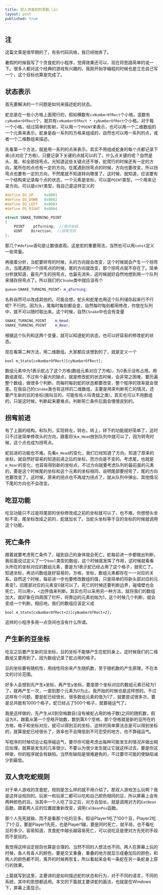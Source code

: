 ```yaml
---
title: 双人贪食蛇的思路（上）
layout: post
published: true
---
```

## 注
这篇文章是很早期的了，有些代码风格，我已经抛弃了。

暑假的时候我写了个贪食蛇的小程序，觉得效果还可以，现在将思路简单的说一下。很多人都对这个经典的游戏有兴趣的，我刚开始学编程的时候也是立志自己写一个，这个目标也算是完成了。

## 状态表示
首先要解决的一个问题是如何来描述蛇的状态。

蛇总是在一些小方格上面爬行的，假如横数有`cxNumberOfRect`个小格，竖数有`cyNumberOfRect`个，就共有`cxNumberOfRect * cyNumberOfRect`个小格。对于每一个小格，经过简单的影射，可以用一个`POINT`来表示，也可以用一个二维数组的一个元素来表示。蛇身是由一系列的方格来组成的，自然也可以用一系列的点，或者一个二维数组来描述。

先看第一个方法，就是用一系列的点来表示。其实不用组成蛇身的每个点都记录下来(点对应了方格)，只要记录下关键的点就可以的了。什么点关键的呢？自然是头、尾、和全部拐弯点。光知道这些关键点还不够，蛇爬行的时候还有一定的方向，尾所在的点也有一定的方向。在尾遇到拐弯点的时候，方向也要改变，所以拐弯点也要有一定的方向，不然尾就不知道转向哪里了。这时候，就知道，应该要有一个结构来记录每个点的状态，一个元素是坐标，可以是`POINT`类型，一个用来记录方向，可以是`UINT`类型，我自己是这样定义的

``` C++
#define	DS_UP     0x0001
#define	DS_DOWN   0x0002
#define	DS_LEFT   0x0003
#define	DS_RIGHT  0x0004

struct SNAKE_TURNING_POINT
{
    POINT    ptTurning;  //拐点坐标
    UINT    Direction;  //拐弯方向
};
```
	
那几个`#define`语句是让数值直观，这是宏的重要用法，当然也可以用`const`定义一些常量。

再接着分析，当蛇要转弯的时候，头的方向就会改变，这个时候就会产生一个拐弯点，当尾遇到一个拐弯点的时候，尾的方向就改变，那个拐弯点就不存在了。简单分析就知道，最先产生的拐弯点，也最先消失，这时候就好自然地想到用一个队列来储存拐弯点了。所以我们的`CSnake`类中就应该有个 

``` C++
queue<SNAKE_TURNING_POINT> m_qTurning; 
```
	
名称自然可以改成其他的。可能会想，蛇头和蛇尾也用这个队列储存起来行不行呢? 不行的。因为头，尾每时每刻都会变，自然每时每刻都用修改，你放在队列中，就不可以随时取出来。这个时候，自然`CSnake`中也会有变量

``` C++
SNAKE_TURNING_POINT    m_Head; 
SNAKE_TURNING_POINT    m_Rear; 
```	

根据这个队列和这两个变量，就可以知道蛇的状态，也可以好容易的修改蛇的状态。

现在看第二种方法，用二维数组。大家都应该想到的了，就是定义一个

	bool m_State[cxNumberOfRect][cyNumberOfRect];
	
数组元素中为1表示蛇占了这个方格(数组元素对应了方格)，为0表示没有占用。用数组直观，不过有个最大的缺点，就是修改蛇的状态时候，会非常之困难，要历遍整个数组，做很多个判断，而每时每刻蛇的状态都要改变，整个程序的效率就会很差。在我自己的`CSnake`类也有这样的二维数组，主要是用来判断死亡的情况，还要产生新的豆的坐标(我叫豆的，可能有些人叫青蛙之类)，其实也可以不用数组的，只是这时候，判断起来要难点。判断死亡条件后面会慢慢说到的。

## 拐弯前进
有了上面的结构，和队列，实现转左，转右，转上，转下的功能就好简单了，这时只不过是简单修改头的方向，跟着将头`m_Head`放到队列中就可以了，因为转弯时候，这个点也成为拐弯点。

蛇前进的功能也不难。先看`m_Head`的变化，我们已经知道了方向，知道了原来的坐标，就自然好容易的知道前进之后的坐标，而方向是不变的。考虑尾，也就是`m_Rear`的变化，也容易得到新的坐标点，不过方向就要考虑队列的最前面的元素的，要是这个时候尾的坐标和这个元素的坐标相同，说明尾部要拐弯了，尾的方向也要改变了。这时候，原来的拐点也不再成为拐点了，就从队列中弹出，其他情况下尾的方向也不会改变。

## 吃豆功能
吃豆功能只不过是将尾部的坐标修改成之前的坐标就可以了，也不难。你想想头坐标不变，尾坐标改成之前的，蛇就加长了。当蛇头坐标等于豆的坐标的时候就调用这个功能。

## 死亡条件

跟着就要考虑死亡条件了，碰到自己的身体就会死亡。蛇每前进一步都做出判断，我前面说过定义了一个`bool`类型的数组，这个时候就发挥了作用，这时候就看看头所在的坐标对应的数组元素，要是为1表示蛇已经占用了这个格子，就死亡了。知道坐标，再访问数组是好容易的，方格，坐标，数组元素都存在一一对应的关系。自然这个时候，每前进一步也要修改数组的值，只是简单的将新头部对应的元素变1，旧尾部对应的元素变0就可以了。死亡的时候还要判断边界，碰墙壁也会死亡，可以用>，<边界值来判断。其实也可以采用另一种方法，就将我们的数组加大，就好象在四周围了栏杆，将靠边的元素初始为1，这个时候几个判断，就会变成一个判断。相应地，我们的数组应该定义成

	bool m_State[cxNumberOfRect+2][cyNumberOfRect+2];
	
这样的小程序多用一点空间也没有什么所谓。

## 产生新的豆坐标

吃豆之后要产生新的豆坐标，豆的坐标不能够产生在蛇的身上。这时候我们的二维数组又要用到了，因为数组记录了蛇占用的格子。

豆的坐标要有随机性，用线性同余来产生随机数，至于随机数的产生原理，不在本文的讨论范围。

好多人会想到先产生x坐标，再产生y坐标，要是那个坐标对应的数组元素已经为1了，就再产生一次，一直到那个元素为0为止。我开始的时候也是这样想的。不过这样有个问题，要是蛇已经很长，很多数组元素的值为1了，就要尝试很多次，要是总共能有1000个格子，蛇已经占了500个格子，就要碰运气了。

我是这样做的，先产生从0到空格数目(没有被蛇占用的格子数)之间的随机数，假设为X，跟着从第一个空格开始数，数到第X个空格，那个空格就是新的豆所在的方格，格子和坐标对应，就可以得到豆的坐标，这样的简单算法总是可以得到坐标的，就算是蛇已经很长了，效率也不会降低到不可忍受的地方，也不靠碰运气。

写程序的时候切忌让程序碰运气，要尽你可能考虑出每种可能发生的情况并做出相应处理，就算是发生的几率很少。不要认为很少发生就让它就这样过去，要是你这样做，你的程序就会有缺陷。当然有缺陷是很难避免的，不过要尽可能的使缺陷减少到最低。

## 双人贪吃蛇规则

对于单人游戏的贪食蛇，规则是怎么样的就不用介绍了。那双人游戏怎么玩啊？我是这样设规则的。玩家一和玩家二都可以吃和自己颜色相同的豆，所以屏幕上会有两种颜色的豆。当其中一个人吃了豆之后，对方会加长，就是调用对方的`EatBean`函数，跟着两人豆的位置就重新改变，调用`CalBeanPos`函数。

那个人先死就输，而不是看那个吃的豆多。假设Player1吃了100个豆，Player2吃了1个豆，要是Player1先死，也是Player1输，要是同时死亡，就平局，也不看吃豆的多少。容易知道，贪食蛇中越长越容易死亡，可以说吃豆是使对方先死的手段而不是目的。

我觉得这样设定规则也算是合理的。当然不同的人想法也不同。两人在屏幕上玩的时候，各人有各人的颜色，要是交叉重叠，重叠的地方就显示成叠加后的颜色，和两人的颜色都不同，离开的时候再恢复。所以看起来会有一条蛇在另一条蛇身上穿行的效果。

上篇就写到这里，主要讲的是如何描述蛇的状态和行为，对于不同的语言，不同的系统，其中的思想都适用。本文的下篇就主要讲蛇的画法，也就是在Windows下，屏幕上面显示。

 